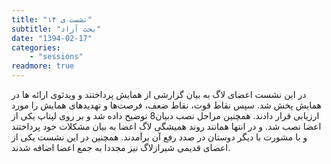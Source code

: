 ```yaml
---
title: "نشست ی ۱۴"
subtitle: "بحث آزاد"
date: "1394-02-17"
categories:
    - "sessions"
readmore: true
---
```

در این نشست اعضای لاگ به بیان گزارشی از همایش پرداختند و ویدئوی ارائه ها در همایش پخش شد. سپس نقاط قوت، نقاط ضعف، فرصت‌ها و تهدیدهای همایش را مورد ارزیابی قرار دادند. همچنین مراحل نصب دبیان8 توضیح داده شد و بر روی لپتاپ یکی از اعضا نصب شد. و در انتها همانند روند همیشگی لاگ اعضا به بیان مشکلات خود پرداختند و با مشورت با دیگر دوستان در صدد رفع آن برآمدند. همچنین در این نشست یکی از اعضای قدیمی شیرازلاگ نیز مجددا به جمع اعضا اضافه شدند.

